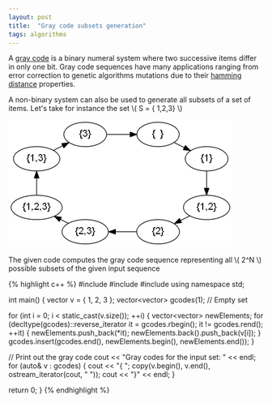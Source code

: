 ```yaml
---
layout: post
title:  "Gray code subsets generation"
tags: algorithms
---
```


A [gray code](https://en.wikipedia.org/wiki/Gray_code) is a binary numeral system
where two successive items differ in only one bit. Gray code sequences have many
applications ranging from error correction to genetic algorithms mutations due to
their [hamming distance](https://en.wikipedia.org/wiki/Hamming_distance) properties.

A non-binary system can also be used to generate all subsets of a set of items.
Let's take for instance the set \\( S = \{ 1,2,3\} \\)

![gray code subset](/images/posts/graycodesubsets.png)

The given code computes the gray code sequence representing all \\( 2^N \\) possible
subsets of the given input sequence

{% highlight c++ %}
#include <iostream>
#include <iterator>
#include <vector>
using namespace std;

int main() {
  vector<int> v = { 1, 2, 3 };
  vector<vector<int>> gcodes(1); // Empty set

  for (int i = 0; i < static_cast<int>(v.size()); ++i) {
    vector<vector<int>> newElements;
    for (decltype(gcodes)::reverse_iterator it = gcodes.rbegin();
         it != gcodes.rend(); ++it) {
      newElements.push_back(*it);
      newElements.back().push_back(v[i]);
    }
    gcodes.insert(gcodes.end(), newElements.begin(), newElements.end());
  }

  // Print out the gray code
  cout << "Gray codes for the input set: " << endl;
  for (auto& v : gcodes) {
    cout << "{ ";
    copy(v.begin(), v.end(), ostream_iterator<int>(cout, " "));
    cout << "}" << endl;
  }

  return 0;
}
{% endhighlight %}
